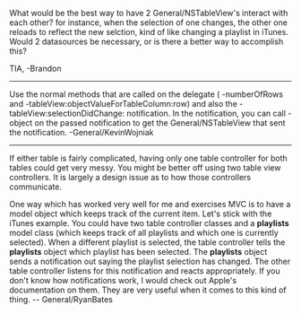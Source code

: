 What would be the best way to have 2 General/NSTableView's interact with each other? for instance, when the selection of one changes, the other one reloads to reflect the new selction, kind of like changing a playlist in iTunes. Would 2 datasources be necessary, or is there a better way to accomplish this?

TIA,
-Brandon

----

Use the normal methods that are called on the delegate (    -numberOfRows and     -tableView:objectValueForTableColumn:row) and also the     -tableView:selectionDidChange: notification. In the notification, you can call     -object on the passed notification to get the General/NSTableView that sent the notification. -General/KevinWojniak

----

If either table is fairly complicated, having only one table controller for both tables could get very messy. You might be better off using two table view controllers. It is largely a design issue as to how those controllers communicate.

One way which has worked very well for me and exercises MVC is to have a model object which keeps track of the current item. Let's stick with the iTunes example. You could have two table controller classes and a **playlists** model class (which keeps track of all playlists and which one is currently selected). When a different playlist is selected, the table controller tells the **playlists** object which playlist has been selected. The **playlists** object sends a notification out saying the playlist selection has changed. The other table controller listens for this notification and reacts appropriately. If you don't know how notifications work, I would check out Apple's documentation on them. They are very useful when it comes to this kind of thing. -- General/RyanBates